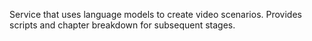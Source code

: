 Service that uses language models to create video scenarios.
Provides scripts and chapter breakdown for subsequent stages.
